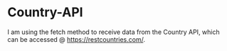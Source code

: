 # Country-API
I am using the fetch method to receive data from the Country API, which can be accessed @ https://restcountries.com/.
